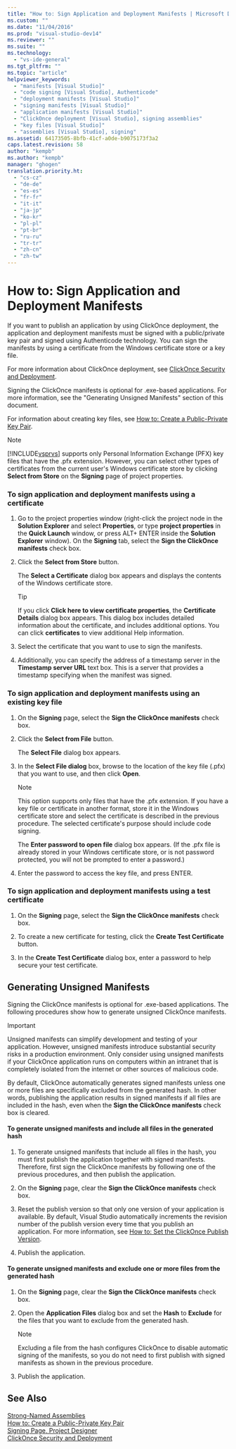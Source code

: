```yaml
---
title: "How to: Sign Application and Deployment Manifests | Microsoft Docs"
ms.custom: ""
ms.date: "11/04/2016"
ms.prod: "visual-studio-dev14"
ms.reviewer: ""
ms.suite: ""
ms.technology: 
  - "vs-ide-general"
ms.tgt_pltfrm: ""
ms.topic: "article"
helpviewer_keywords: 
  - "manifests [Visual Studio]"
  - "code signing [Visual Studio], Authenticode"
  - "deployment manifests [Visual Studio]"
  - "signing manifests [Visual Studio]"
  - "application manifests [Visual Studio]"
  - "ClickOnce deployment [Visual Studio], signing assemblies"
  - "key files [Visual Studio]"
  - "assemblies [Visual Studio], signing"
ms.assetid: 64173505-8bfb-41cf-a0de-b9075173f3a2
caps.latest.revision: 58
author: "kempb"
ms.author: "kempb"
manager: "ghogen"
translation.priority.ht: 
  - "cs-cz"
  - "de-de"
  - "es-es"
  - "fr-fr"
  - "it-it"
  - "ja-jp"
  - "ko-kr"
  - "pl-pl"
  - "pt-br"
  - "ru-ru"
  - "tr-tr"
  - "zh-cn"
  - "zh-tw"
---
```

# How to: Sign Application and Deployment Manifests
If you want to publish an application by using ClickOnce deployment, the application and deployment manifests must be signed with a public/private key pair and signed using Authenticode technology. You can sign the manifests by using a certificate from the Windows certificate store or a key file.  
  
 For more information about ClickOnce deployment, see [ClickOnce Security and Deployment](../deployment/clickonce-security-and-deployment.md).  
  
 Signing the ClickOnce manifests is optional for .exe-based applications. For more information, see the "Generating Unsigned Manifests" section of this document.  
  
 For information about creating key files, see [How to: Create a Public-Private Key Pair](../Topic/How%20to:%20Create%20a%20Public-Private%20Key%20Pair.md).  
  
> [!NOTE]
>  [!INCLUDE[vsprvs](../code-quality/includes/vsprvs_md.md)] supports only Personal Information Exchange (PFX) key files that have the .pfx extension. However, you can select other types of certificates from the current user's Windows certificate store by clicking **Select from Store** on the **Signing** page of project properties.  
  
### To sign application and deployment manifests using a certificate  
  
1.  Go to the project properties window (right-click the project node in the **Solution Explorer** and select **Properties**, or type **project properties** in the **Quick Launch** window, or press ALT+ ENTER inside the **Solution Explorer** window). On the **Signing** tab, select the **Sign the ClickOnce manifests** check box.  
  
2.  Click the **Select from Store** button.  
  
     The **Select a Certificate** dialog box appears and displays the contents of the Windows certificate store.  
  
    > [!TIP]
    >  If you click **Click here to view certificate properties**, the **Certificate Details** dialog box appears. This dialog box includes detailed information about the certificate, and includes additional options. You can click **certificates** to view additional Help information.  
  
3.  Select the certificate that you want to use to sign the manifests.  
  
4.  Additionally, you can specify the address of a timestamp server in the **Timestamp server URL** text box. This is a server that provides a timestamp specifying when the manifest was signed.  
  
### To sign application and deployment manifests using an existing key file  
  
1.  On the **Signing** page, select the **Sign the ClickOnce manifests** check box.  
  
2.  Click the **Select from File** button.  
  
     The **Select File** dialog box appears.  
  
3.  In the **Select File dialog** box, browse to the location of the key file (.pfx) that you want to use, and then click **Open**.  
  
    > [!NOTE]
    >  This option supports only files that have the .pfx extension. If you have a key file or certificate in another format, store it in the Windows certificate store and select the certificate is described in the previous procedure. The selected certificate's purpose should include code signing.  
  
     The **Enter password to open file** dialog box appears. (If the .pfx file is already stored in your Windows certificate store, or is not password protected, you will not be prompted to enter a password.)  
  
4.  Enter the password to access the key file, and press ENTER.  
  
### To sign application and deployment manifests using a test certificate  
  
1.  On the **Signing** page, select the **Sign the ClickOnce manifests** check box.  
  
2.  To create a new certificate for testing, click the **Create Test Certificate** button.  
  
3.  In the **Create Test Certificate** dialog box, enter a password to help secure your test certificate.  
  
## Generating Unsigned Manifests  
 Signing the ClickOnce manifests is optional for .exe-based applications. The following procedures show how to generate unsigned ClickOnce manifests.  
  
> [!IMPORTANT]
>  Unsigned manifests can simplify development and testing of your application. However, unsigned manifests introduce substantial security risks in a production environment. Only consider using unsigned manifests if your ClickOnce application runs on computers within an intranet that is completely isolated from the internet or other sources of malicious code.  
  
 By default, ClickOnce automatically generates signed manifests unless one or more files are specifically excluded from the generated hash. In other words, publishing the application results in signed manifests if all files are included in the hash, even when the **Sign the ClickOnce manifests** check box is cleared.  
  
#### To generate unsigned manifests and include all files in the generated hash  
  
1.  To generate unsigned manifests that include all files in the hash, you must first publish the application together with signed manifests. Therefore, first sign the ClickOnce manifests by following one of the previous procedures, and then publish the application.  
  
2.  On the **Signing** page, clear the **Sign the ClickOnce manifests** check box.  
  
3.  Reset the publish version so that only one version of your application is available. By default, Visual Studio automatically increments the revision number of the publish version every time that you publish an application. For more information, see [How to: Set the ClickOnce Publish Version](../deployment/how-to-set-the-clickonce-publish-version.md).  
  
4.  Publish the application.  
  
#### To generate unsigned manifests and exclude one or more files from the generated hash  
  
1.  On the **Signing** page, clear the **Sign the ClickOnce manifests** check box.  
  
2.  Open the **Application Files** dialog box and set the **Hash** to **Exclude** for the files that you want to exclude from the generated hash.  
  
    > [!NOTE]
    >  Excluding a file from the hash configures ClickOnce to disable automatic signing of the manifests, so you do not need to first publish with signed manifests as shown in the previous procedure.  
  
3.  Publish the application.  
  
## See Also  
 [Strong-Named Assemblies](../Topic/Strong-Named%20Assemblies.md)   
 [How to: Create a Public-Private Key Pair](../Topic/How%20to:%20Create%20a%20Public-Private%20Key%20Pair.md)   
 [Signing Page, Project Designer](../ide/reference/signing-page-project-designer.md)   
 [ClickOnce Security and Deployment](../deployment/clickonce-security-and-deployment.md)